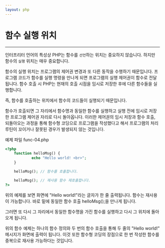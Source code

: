 ```yaml
---
layout: php
---
```


# 함수 실행 위치
---
인터프리터 언어의 특성상 PHP는 함수를 `선언`하는 위치는 중요하지 않습니다. 
하지만 함수의 `실행` 위치는 매우 중요합니다.  

함수의 실행 위치는 프로그램의 제어권 변경과 또 다른 동작을 수행하기 때문입니다. 
프로그램 코드가 함수를 실행 명령을 만나게 되면 프로그램의 실행 제어권이 함수로 전달됩니다. 
함수 호출 시 PHP는 현재의 호출 시점을 임시로 저장한 후에 다른 함수들을 실행합니다. 

즉, 함수를 호출하는 위치에서 함수의 코드들이 실행되기 때문입니다.  


함수가 호출되면 그 자리에서 함수명과 동일한 함수를 실행하고 실행 전에 임시로 저장한 프로그램 제어권 자리로 다시 돌아옵니다. 
이러한 제어권의 임시 저장과 함수 호출, 되돌아오는 과정을 통해 함수형 코딩으로 프로그램을 작성했다고 해서 프로그램의 처리 루틴이 꼬이거나 잘못된 경우가 발생되지 않는 것입니다.  

예제 파일 func-04.php
```php
<?php
	function helloMsg() {
    		echo "Hello world! <br>";
	}

	helloMsg(); // 함수를 호출합니다.

	helloMsg(); // 재사용 함수 재호출합니다.
?>
```

위의 예제를 보면 화면에 "Hello world!"라는 글자가 한 줄 출력됩니다. 함수는 재사용이 가능합니다. 바로 밑에 동일한 함수 호출 helloMsg();을 만나게 됩니다.  

그러면 또 다시 그 자리에서 동일한 함수명을 가진 함수를 실행하고 다시 그 위치에 돌아오게 됩니다.  

위의 함수 예제는 하나의 함수 정의와 두 번의 함수 호출을 통해 두 줄의 "Hello world!" 메시지가 화면에 출력이 됩니다. 이것 또한 함수형 코딩의 장점으로 한 번 작성한 함수를 중복으로 재사용 가능하다는 것입니다.  
